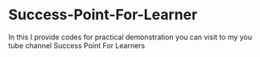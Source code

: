 # Success-Point-For-Learner
In this I provide codes for practical demonstration you can visit to my you tube channel Success Point For Learners
